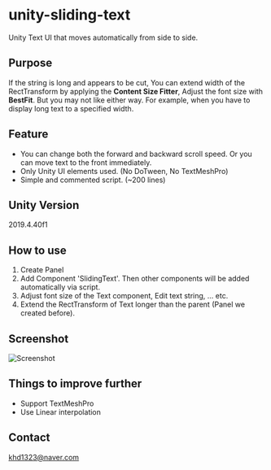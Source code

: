 # unity-sliding-text
Unity Text UI that moves automatically from side to side.  

## Purpose
If the string is long and appears to be cut, You can extend width of the RectTransform by applying the **Content Size Fitter**, Adjust the font size with **BestFit**. But you may not like either way. For example, when you have to display long text to a specified width.
  
## Feature
- You can change both the forward and backward scroll speed. Or you can move text to the front immediately.
- Only Unity UI elements used. (No DoTween, No TextMeshPro)
- Simple and commented script. (~200 lines)
  
## Unity Version
2019.4.40f1
  
## How to use
1. Create Panel
2. Add Component 'SlidingText'. Then other components will be added automatically via script.
3. Adjust font size of the Text component, Edit text string, ... etc.
4. Extend the RectTransform of Text longer than the parent (Panel we created before).
  
## Screenshot
![Screenshot](https://github.com/virtus2/unity-sliding-text/blob/main/Screenshot/sliding-text.gif)
  
## Things to improve further
- Support TextMeshPro
- Use Linear interpolation
  
## Contact
khd1323@naver.com
  
